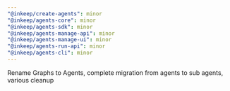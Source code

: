 ```yaml
---
"@inkeep/create-agents": minor
"@inkeep/agents-core": minor
"@inkeep/agents-sdk": minor
"@inkeep/agents-manage-api": minor
"@inkeep/agents-manage-ui": minor
"@inkeep/agents-run-api": minor
"@inkeep/agents-cli": minor
---
```


Rename Graphs to Agents, complete migration from agents to sub agents, various cleanup

